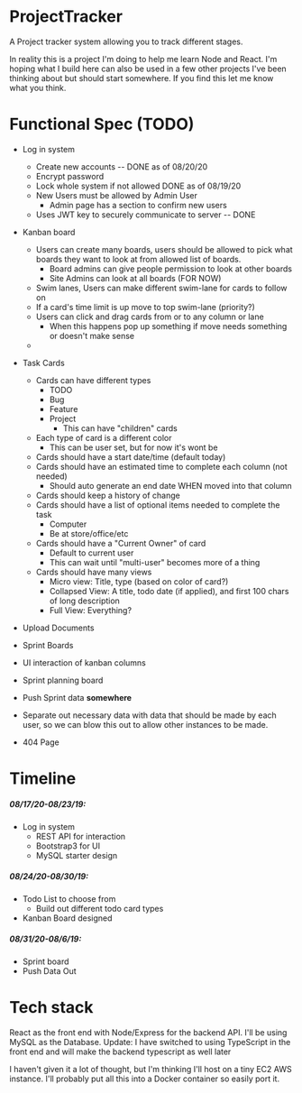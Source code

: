 # ProjectTracker
A Project tracker system allowing you to track different stages.

In reality this is a project I'm doing to help me learn
Node and React. I'm hoping what I build here can also be used 
in a few other projects I've been thinking about but should 
start somewhere. If you find this let me know what you think.  

# Functional Spec  (TODO) 
* Log in system
    * Create new accounts -- DONE as of 08/20/20
    * Encrypt password
    * Lock whole system if not allowed DONE as of 08/19/20
    * New Users must be allowed by Admin User
        * Admin page has a section to confirm new users
    * Uses JWT key to securely communicate to server -- DONE
    

* Kanban board
    * Users can create many boards, users should be allowed to pick
     what boards they want to look at from allowed list of boards. 
        * Board admins can give people permission to look at other boards
        * Site Admins can look at all boards (FOR NOW)
    * Swim lanes, Users can make different swim-lane for cards to follow on
    * If a card's time limit is up move to top swim-lane (priority?)
    * Users can click and drag cards from or to any column or lane 
        * When this happens pop up something if move needs something or doesn't make sense  
    * 
  
* Task Cards
    * Cards can have different types
        * TODO
        * Bug
        * Feature
        * Project 
            * This can have "children" cards
    * Each type of card is a different color
        * This can be user set, but for now it's wont be
    * Cards should have a start date/time (default today)
    * Cards should have an estimated time to complete each column (not needed) 
        * Should auto generate an end date WHEN moved into that column
    * Cards should keep a history of change
    * Cards should have a list of optional items needed to complete the task
        * Computer
        * Be at store/office/etc
    * Cards should have a "Current Owner" of card 
        * Default to current user
        * This can wait until "multi-user" becomes more of a thing
    * Cards should have many views
        * Micro view: Title, type (based on color of card?)
        * Collapsed View: A title, todo date (if applied), and first 100 chars of long description
        * Full View: Everything?

* Upload Documents
* Sprint Boards
* UI interaction of kanban columns
* Sprint planning board
* Push Sprint data **somewhere**
* Separate out necessary data with data that should be made
 by each user, so we can blow this out to allow other 
 instances to be made.
 
 * 404 Page

# Timeline

##### 08/17/20-08/23/19: 
* Log in system
    * REST API for interaction
    * Bootstrap3 for UI
    * MySQL starter design
    
##### 08/24/20-08/30/19:
* Todo List to choose from
    * Build out different todo card types 
* Kanban Board designed

##### 08/31/20-08/6/19:
* Sprint board
* Push Data Out


# Tech stack
React as the front end with Node/Express for the backend API.
I'll be using MySQL as the Database. 
Update: I have switched to using TypeScript in the front end
and will make the backend typescript as well later

I haven't given it a lot of thought, but I'm thinking I'll host 
on a tiny EC2 AWS instance. I'll probably put all this into a 
Docker container so easily port it. 